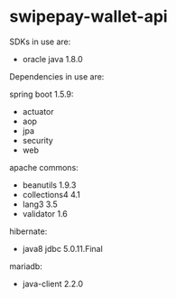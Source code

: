 # swipepay-wallet-api

SDKs in use are:
- oracle java 1.8.0

Dependencies in use are:

spring boot 1.5.9:
- actuator
- aop
- jpa
- security
- web

apache commons:
- beanutils		1.9.3
- collections4	4.1
- lang3			3.5
- validator		1.6

hibernate:
- java8 jdbc	5.0.11.Final

mariadb:
- java-client	2.2.0
